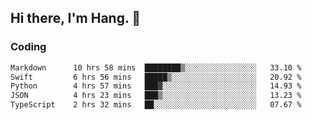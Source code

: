 ## Hi there, I'm Hang. 👋

### Coding

<!--START_SECTION:waka-->

```txt
Markdown      10 hrs 58 mins  ████████▒░░░░░░░░░░░░░░░░   33.10 %
Swift         6 hrs 56 mins   █████▒░░░░░░░░░░░░░░░░░░░   20.92 %
Python        4 hrs 57 mins   ███▓░░░░░░░░░░░░░░░░░░░░░   14.93 %
JSON          4 hrs 23 mins   ███▒░░░░░░░░░░░░░░░░░░░░░   13.23 %
TypeScript    2 hrs 32 mins   ██░░░░░░░░░░░░░░░░░░░░░░░   07.67 %
```

<!--END_SECTION:waka-->
